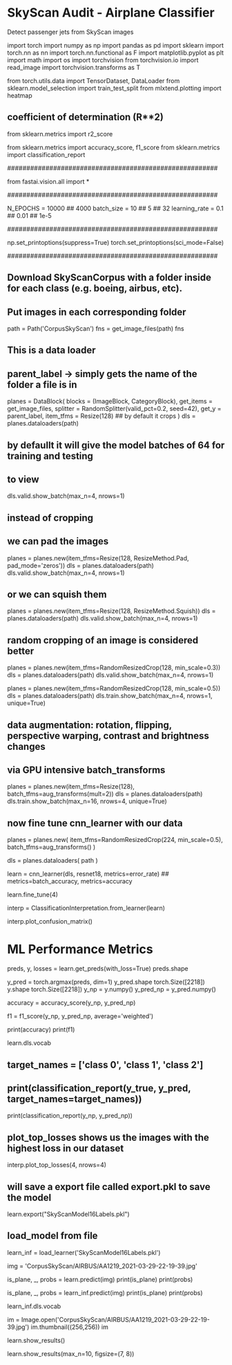 # SkyScan Audit - Airplane Classifier
Detect passenger jets from SkyScan images

import torch
import numpy as np
import pandas as pd
import sklearn
import torch.nn as nn
import torch.nn.functional as F
import matplotlib.pyplot as plt
import math
import os
import torchvision
from torchvision.io import read_image
import torchvision.transforms as T

from torch.utils.data import TensorDataset, DataLoader
from sklearn.model_selection import train_test_split
from mlxtend.plotting import heatmap

## coefficient of determination (R**2)
from sklearn.metrics import r2_score

from sklearn.metrics import accuracy_score, f1_score
from sklearn.metrics import classification_report


#######################################################

from fastai.vision.all import *


#######################################################

N_EPOCHS = 10000          ## 4000
batch_size = 10   ## 5    ## 32
learning_rate =  0.1    ## 0.01   ## 1e-5 


#######################################################

np.set_printoptions(suppress=True)
torch.set_printoptions(sci_mode=False)

#######################################################

## Download SkyScanCorpus with a folder inside for each class (e.g. boeing, airbus, etc). 
## Put images in each corresponding folder

path = Path('CorpusSkyScan')
fns = get_image_files(path)
fns

## This is a data loader

## parent_label -> simply gets the name of the folder a file is in

planes = DataBlock(
     blocks = (ImageBlock, CategoryBlock),
     get_items = get_image_files,
     splitter = RandomSplitter(valid_pct=0.2, seed=42),
     get_y = parent_label,
     item_tfms = Resize(128)  ## by default it crops
)
dls = planes.dataloaders(path)

## by defaullt it will give the model batches of 64 for training and testing

## to view

dls.valid.show_batch(max_n=4, nrows=1)

## instead of cropping

## we can pad the images

planes = planes.new(item_tfms=Resize(128, ResizeMethod.Pad, pad_mode='zeros'))
dls = planes.dataloaders(path)
dls.valid.show_batch(max_n=4, nrows=1)

## or we can squish them

planes = planes.new(item_tfms=Resize(128, ResizeMethod.Squish))
dls = planes.dataloaders(path)
dls.valid.show_batch(max_n=4, nrows=1)

## random cropping of an image is considered better

planes = planes.new(item_tfms=RandomResizedCrop(128, min_scale=0.3))
dls = planes.dataloaders(path)
dls.valid.show_batch(max_n=4, nrows=1)

planes = planes.new(item_tfms=RandomResizedCrop(128, min_scale=0.5))
dls = planes.dataloaders(path)
dls.train.show_batch(max_n=4, nrows=1, unique=True)

## data augmentation: rotation, flipping, perspective warping, contrast and brightness changes
## via GPU intensive batch_transforms

planes = planes.new(item_tfms=Resize(128), batch_tfms=aug_transforms(mult=2))
dls = planes.dataloaders(path)
dls.train.show_batch(max_n=16, nrows=4, unique=True)

## now fine tune cnn_learner with our data

planes = planes.new(
     item_tfms=RandomResizedCrop(224, min_scale=0.5),
     batch_tfms=aug_transforms()
)

dls = planes.dataloaders(  path  )

learn = cnn_learner(dls, resnet18, metrics=error_rate)    ## metrics=batch_accuracy, metrics=accuracy

learn.fine_tune(4)

interp = ClassificationInterpretation.from_learner(learn)

interp.plot_confusion_matrix()

# ML Performance Metrics
preds, y, losses = learn.get_preds(with_loss=True)
preds.shape


y_pred = torch.argmax(preds, dim=1)
y_pred.shape
torch.Size([2218])
y.shape
torch.Size([2218])
y_np       = y.numpy()
y_pred_np = y_pred.numpy()

accuracy = accuracy_score(y_np, y_pred_np)

f1 = f1_score(y_np, y_pred_np, average='weighted')

print(accuracy)
print(f1)


learn.dls.vocab

## target_names = ['class 0', 'class 1', 'class 2']
## print(classification_report(y_true, y_pred, target_names=target_names))

print(classification_report(y_np, y_pred_np))

## plot_top_losses shows us the images with the highest loss in our dataset


interp.plot_top_losses(4, nrows=4)


## will save a export file called export.pkl to save the model


learn.export("SkyScanModel16Labels.pkl")

## load_model from file


learn_inf = load_learner('SkyScanModel16Labels.pkl')

img = 'CorpusSkyScan/AIRBUS/AA1219_2021-03-29-22-19-39.jpg'


is_plane, _, probs = learn.predict(img)
print(is_plane)
print(probs)


is_plane, _, probs = learn_inf.predict(img)
print(is_plane)
print(probs)

learn_inf.dls.vocab

im = Image.open('CorpusSkyScan/AIRBUS/AA1219_2021-03-29-22-19-39.jpg')
im.thumbnail((256,256))
im




learn.show_results()


learn.show_results(max_n=10, figsize=(7, 8))